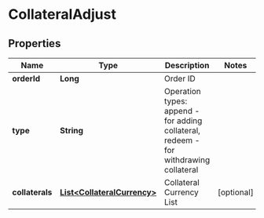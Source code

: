 

# CollateralAdjust

## Properties

Name | Type | Description | Notes
------------ | ------------- | ------------- | -------------
**orderId** | **Long** | Order ID | 
**type** | **String** | Operation types: append - for adding collateral, redeem - for withdrawing collateral | 
**collaterals** | [**List&lt;CollateralCurrency&gt;**](CollateralCurrency.md) | Collateral Currency List |  [optional]



